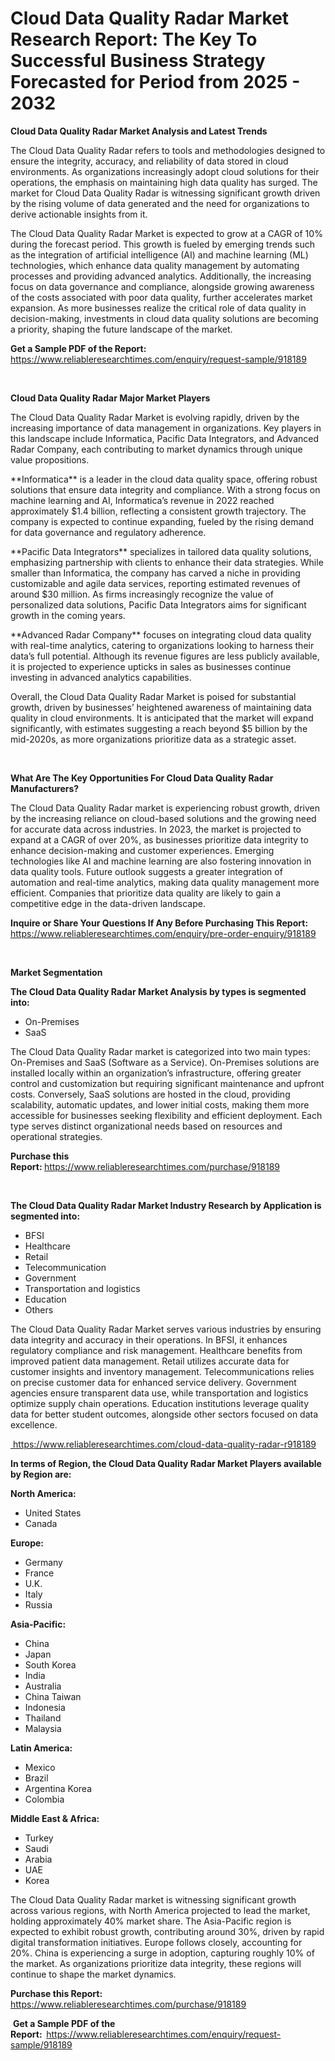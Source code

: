 <p><h1>Cloud Data Quality Radar Market Research Report: The Key To Successful Business Strategy Forecasted for Period from 2025 - 2032</h1></p><p><strong>Cloud Data Quality Radar Market Analysis and Latest Trends</strong></p>
<p><p>The Cloud Data Quality Radar refers to tools and methodologies designed to ensure the integrity, accuracy, and reliability of data stored in cloud environments. As organizations increasingly adopt cloud solutions for their operations, the emphasis on maintaining high data quality has surged. The market for Cloud Data Quality Radar is witnessing significant growth driven by the rising volume of data generated and the need for organizations to derive actionable insights from it. </p><p>The Cloud Data Quality Radar Market is expected to grow at a CAGR of 10% during the forecast period. This growth is fueled by emerging trends such as the integration of artificial intelligence (AI) and machine learning (ML) technologies, which enhance data quality management by automating processes and providing advanced analytics. Additionally, the increasing focus on data governance and compliance, alongside growing awareness of the costs associated with poor data quality, further accelerates market expansion. As more businesses realize the critical role of data quality in decision-making, investments in cloud data quality solutions are becoming a priority, shaping the future landscape of the market.</p></p>
<p><strong>Get a Sample PDF of the Report:&nbsp;</strong> <a href="https://www.reliableresearchtimes.com/enquiry/request-sample/918189?utm_campaign=2199&utm_medium=2&utm_source=Github&utm_content=ia&utm_term=18042025&utm_id=cloud-data-quality-radar">https://www.reliableresearchtimes.com/enquiry/request-sample/918189</a></p>
<p>&nbsp;</p>
<p><strong>Cloud Data Quality Radar Major Market Players</strong></p>
<p><p>The Cloud Data Quality Radar Market is evolving rapidly, driven by the increasing importance of data management in organizations. Key players in this landscape include Informatica, Pacific Data Integrators, and Advanced Radar Company, each contributing to market dynamics through unique value propositions.</p><p>**Informatica** is a leader in the cloud data quality space, offering robust solutions that ensure data integrity and compliance. With a strong focus on machine learning and AI, Informatica’s revenue in 2022 reached approximately $1.4 billion, reflecting a consistent growth trajectory. The company is expected to continue expanding, fueled by the rising demand for data governance and regulatory adherence.</p><p>**Pacific Data Integrators** specializes in tailored data quality solutions, emphasizing partnership with clients to enhance their data strategies. While smaller than Informatica, the company has carved a niche in providing customizable and agile data services, reporting estimated revenues of around $30 million. As firms increasingly recognize the value of personalized data solutions, Pacific Data Integrators aims for significant growth in the coming years.</p><p>**Advanced Radar Company** focuses on integrating cloud data quality with real-time analytics, catering to organizations looking to harness their data’s full potential. Although its revenue figures are less publicly available, it is projected to experience upticks in sales as businesses continue investing in advanced analytics capabilities.</p><p>Overall, the Cloud Data Quality Radar Market is poised for substantial growth, driven by businesses’ heightened awareness of maintaining data quality in cloud environments. It is anticipated that the market will expand significantly, with estimates suggesting a reach beyond $5 billion by the mid-2020s, as more organizations prioritize data as a strategic asset.</p></p>
<p>&nbsp;</p>
<p><strong>What Are The Key Opportunities For Cloud Data Quality Radar Manufacturers?</strong></p>
<p><p>The Cloud Data Quality Radar market is experiencing robust growth, driven by the increasing reliance on cloud-based solutions and the growing need for accurate data across industries. In 2023, the market is projected to expand at a CAGR of over 20%, as businesses prioritize data integrity to enhance decision-making and customer experiences. Emerging technologies like AI and machine learning are also fostering innovation in data quality tools. Future outlook suggests a greater integration of automation and real-time analytics, making data quality management more efficient. Companies that prioritize data quality are likely to gain a competitive edge in the data-driven landscape.</p></p>
<p><strong>Inquire or Share Your Questions If Any Before Purchasing This Report:</strong> <a href="https://www.reliableresearchtimes.com/enquiry/pre-order-enquiry/918189?utm_campaign=2199&utm_medium=2&utm_source=Github&utm_content=ia&utm_term=18042025&utm_id=cloud-data-quality-radar">https://www.reliableresearchtimes.com/enquiry/pre-order-enquiry/918189</a></p>
<p>&nbsp;</p>
<p><strong>Market Segmentation</strong></p>
<p><strong>The Cloud Data Quality Radar Market Analysis by types is segmented into:</strong></p>
<p><ul><li>On-Premises</li><li>SaaS</li></ul></p>
<p><p>The Cloud Data Quality Radar market is categorized into two main types: On-Premises and SaaS (Software as a Service). On-Premises solutions are installed locally within an organization’s infrastructure, offering greater control and customization but requiring significant maintenance and upfront costs. Conversely, SaaS solutions are hosted in the cloud, providing scalability, automatic updates, and lower initial costs, making them more accessible for businesses seeking flexibility and efficient deployment. Each type serves distinct organizational needs based on resources and operational strategies.</p></p>
<p><strong>Purchase this Report:&nbsp;</strong><a href="https://www.reliableresearchtimes.com/purchase/918189?utm_campaign=2199&utm_medium=2&utm_source=Github&utm_content=ia&utm_term=18042025&utm_id=cloud-data-quality-radar">https://www.reliableresearchtimes.com/purchase/918189</a></p>
<p>&nbsp;</p>
<p><strong>The Cloud Data Quality Radar Market Industry Research by Application is segmented into:</strong></p>
<p><ul><li>BFSI</li><li>Healthcare</li><li>Retail</li><li>Telecommunication</li><li>Government</li><li>Transportation and logistics</li><li>Education</li><li>Others</li></ul></p>
<p><p>The Cloud Data Quality Radar Market serves various industries by ensuring data integrity and accuracy in their operations. In BFSI, it enhances regulatory compliance and risk management. Healthcare benefits from improved patient data management. Retail utilizes accurate data for customer insights and inventory management. Telecommunications relies on precise customer data for enhanced service delivery. Government agencies ensure transparent data use, while transportation and logistics optimize supply chain operations. Education institutions leverage quality data for better student outcomes, alongside other sectors focused on data excellence.</p></p>
<p><a href="https://www.reliableresearchtimes.com/cloud-data-quality-radar-r918189?utm_campaign=2199&utm_medium=2&utm_source=Github&utm_content=ia&utm_term=18042025&utm_id=cloud-data-quality-radar">&nbsp;https://www.reliableresearchtimes.com/cloud-data-quality-radar-r918189</a></p>
<p><strong>In terms of Region, the Cloud Data Quality Radar Market Players available by Region are:</strong></p>
<p>
    <p> <strong> North America: </strong>
        <ul>
            <li>United States</li>
            <li>Canada</li>
        </ul>
        </p> 
    <p> <strong> Europe: </strong>
        <ul>
            <li>Germany</li>
            <li>France</li>
            <li>U.K.</li>
            <li>Italy</li>
            <li>Russia</li>
        </ul>
        </p> 
    <p> <strong> Asia-Pacific: </strong>
        <ul>
            <li>China</li>
            <li>Japan</li>
            <li>South Korea</li>
            <li>India</li>
            <li>Australia</li>
            <li>China Taiwan</li>
            <li>Indonesia</li>
            <li>Thailand</li>
            <li>Malaysia</li>
        </ul>
        </p> 
    <p> <strong> Latin America: </strong>
        <ul>
            <li>Mexico</li>
            <li>Brazil</li>
            <li>Argentina Korea</li>
            <li>Colombia</li>
        </ul>
        </p> 
    <p> <strong> Middle East & Africa: </strong>
        <ul>
            <li>Turkey</li>
            <li>Saudi</li>
            <li>Arabia</li>
            <li>UAE</li>
            <li>Korea</li>
        </ul>
    </p>
    </p>
<p><p>The Cloud Data Quality Radar market is witnessing significant growth across various regions, with North America projected to lead the market, holding approximately 40% market share. The Asia-Pacific region is expected to exhibit robust growth, contributing around 30%, driven by rapid digital transformation initiatives. Europe follows closely, accounting for 20%. China is experiencing a surge in adoption, capturing roughly 10% of the market. As organizations prioritize data integrity, these regions will continue to shape the market dynamics.</p></p>
<p><strong>Purchase this Report: </strong><a href="https://www.reliableresearchtimes.com/purchase/918189?utm_campaign=2199&utm_medium=2&utm_source=Github&utm_content=ia&utm_term=18042025&utm_id=cloud-data-quality-radar">https://www.reliableresearchtimes.com/purchase/918189</a></p>
<p>&nbsp;<strong>Get a Sample PDF of the Report:&nbsp;&nbsp;</strong><a href="https://www.reliableresearchtimes.com/enquiry/request-sample/918189?utm_campaign=2199&utm_medium=2&utm_source=Github&utm_content=ia&utm_term=18042025&utm_id=cloud-data-quality-radar">https://www.reliableresearchtimes.com/enquiry/request-sample/918189</a></p>
<p><strong></strong></p>
<p><p></p><p></p><p></p></p>